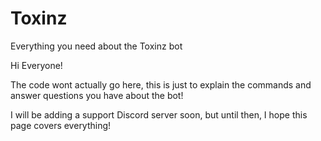 # Toxinz
Everything you need about the Toxinz bot


Hi Everyone!

The code wont actually go here, this is just to explain the commands and answer questions you have about the bot!

I will be adding a support Discord server soon, but until then, I hope this page covers everything!
